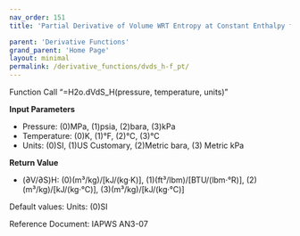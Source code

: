 ```yaml
---
nav_order: 151
title: 'Partial Derivative of Volume WRT Entropy at Constant Enthalpy f(P, T)'

parent: 'Derivative Functions'
grand_parent: 'Home Page'
layout: minimal
permalink: /derivative_functions/dvds_h-f_pt/
---
```


Function Call “=H2o.dVdS\_H(pressure, temperature, units)”

**Input Parameters**

- Pressure: (0)MPa, (1)psia, (2)bara, (3)kPa
- Temperature: (0)K, (1)°F, (2)°C, (3)°C
- Units: (0)SI, (1)US Customary, (2)Metric bara, (3) Metric kPa

**Return Value**

- (∂V/∂S)H: (0)(m³/kg)/\[kJ/(kg·K)\], (1)(ft³/lbm)/\[BTU/(lbm·°R)\], (2)(m³/kg)/\[kJ/(kg·°C)\], (3)(m³/kg)/\[kJ/(kg·°C)\]

Default values: Units: (0)SI

Reference Document: IAPWS AN3-07